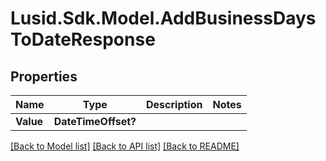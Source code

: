 
# Lusid.Sdk.Model.AddBusinessDaysToDateResponse

## Properties

Name | Type | Description | Notes
------------ | ------------- | ------------- | -------------
**Value** | **DateTimeOffset?** |  | 

[[Back to Model list]](../README.md#documentation-for-models)
[[Back to API list]](../README.md#documentation-for-api-endpoints)
[[Back to README]](../README.md)

